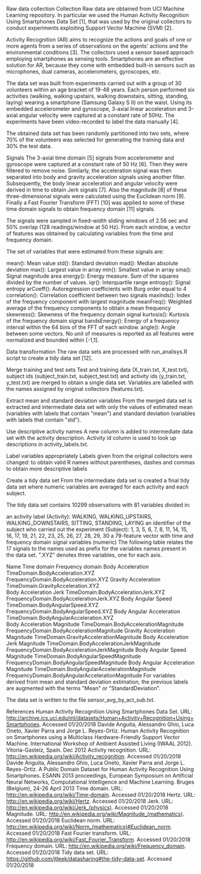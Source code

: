 Raw data collection
Collection
Raw data are obtained from UCI Machine Learning repository. In particular we used the Human Activity Recognition Using Smartphones Data Set [1], that was used by the original collectors to conduct experiments exploiting Support Vector Machine (SVM) [2].

Activity Recognition (AR) aims to recognize the actions and goals of one or more agents from a series of observations on the agents' actions and the environmental conditions [3]. The collectors used a sensor based approach employing smartphones as sensing tools. Smartphones are an effective solution for AR, because they come with embedded built-in sensors such as microphones, dual cameras, accelerometers, gyroscopes, etc.

The data set was built from experiments carried out with a group of 30 volunteers within an age bracket of 19-48 years. Each person performed six activities (walking, walking upstairs, walking downstairs, sitting, standing, laying) wearing a smartphone (Samsung Galaxy S II) on the waist. Using its embedded accelerometer and gyroscope, 3-axial linear acceleration and 3-axial angular velocity were captured at a constant rate of 50Hz. The experiments have been video-recorded to label the data manually [4].

The obtained data set has been randomly partitioned into two sets, where 70% of the volunteers was selected for generating the training data and 30% the test data.

Signals
The 3-axial time domain [5] signals from accelerometer and gyroscope were captured at a constant rate of 50 Hz [6]. Then they were filtered to remove noise. Similarly, the acceleration signal was then separated into body and gravity acceleration signals using another filter. Subsequently, the body linear acceleration and angular velocity were derived in time to obtain Jerk signals [7]. Also the magnitude [8] of these three-dimensional signals were calculated using the Euclidean norm [9]. Finally a Fast Fourier Transform (FFT) [10] was applied to some of these time domain signals to obtain frequency domain [11] signals.

The signals were sampled in fixed-width sliding windows of 2.56 sec and 50% overlap (128 readings/window at 50 Hz). From each window, a vector of features was obtained by calculating variables from the time and frequency domain.

The set of variables that were estimated from these signals are:

mean(): Mean value
std(): Standard deviation
mad(): Median absolute deviation
max(): Largest value in array
min(): Smallest value in array
sma(): Signal magnitude area
energy(): Energy measure. Sum of the squares divided by the number of values.
iqr(): Interquartile range
entropy(): Signal entropy
arCoeff(): Autoregression coefficients with Burg order equal to 4
correlation(): Correlation coefficient between two signals
maxInds(): Index of the frequency component with largest magnitude
meanFreq(): Weighted average of the frequency components to obtain a mean frequency
skewness(): Skewness of the frequency domain signal
kurtosis(): Kurtosis of the frequency domain signal
bandsEnergy(): Energy of a frequency interval within the 64 bins of the FFT of each window.
angle(): Angle between some vectors.
No unit of measures is reported as all features were normalized and bounded within [-1,1].

Data transformation
The raw data sets are processed with run_analisys.R script to create a tidy data set [12].

Merge training and test sets
Test and training data (X_train.txt, X_test.txt), subject ids (subject_train.txt, subject_test.txt) and activity ids (y_train.txt, y_test.txt) are merged to obtain a single data set. Variables are labelled with the names assigned by original collectors (features.txt).

Extract mean and standard deviation variables
From the merged data set is extracted and intermediate data set with only the values of estimated mean (variables with labels that contain "mean") and standard deviation (variables with labels that contain "std").

Use descriptive activity names
A new column is added to intermediate data set with the activity description. Activity id column is used to look up descriptions in activity_labels.txt.

Label variables appropriately
Labels given from the original collectors were changed: to obtain valid R names without parentheses, dashes and commas to obtain more descriptive labels

Create a tidy data set
From the intermediate data set is created a final tidy data set where numeric variables are averaged for each activity and each subject.

The tidy data set contains 10299 observations with 81 variables divided in:

an activity label (Activity): WALKING, WALKING_UPSTAIRS, WALKING_DOWNSTAIRS, SITTING, STANDING, LAYING
an identifier of the subject who carried out the experiment (Subject): 1, 3, 5, 6, 7, 8, 11, 14, 15, 16, 17, 19, 21, 22, 23, 25, 26, 27, 28, 29, 30
a 79-feature vector with time and frequency domain signal variables (numeric)
The following table relates the 17 signals to the names used as prefix for the variables names present in the data set. ".XYZ" denotes three variables, one for each axis.

Name	Time domain	Frequency domain
Body Acceleration	TimeDomain.BodyAcceleration.XYZ	FrequencyDomain.BodyAcceleration.XYZ
Gravity Acceleration	TimeDomain.GravityAcceleration.XYZ	
Body Acceleration Jerk	TimeDomain.BodyAccelerationJerk.XYZ	FrequencyDomain.BodyAccelerationJerk.XYZ
Body Angular Speed	TimeDomain.BodyAngularSpeed.XYZ	FrequencyDomain.BodyAngularSpeed.XYZ
Body Angular Acceleration	TimeDomain.BodyAngularAcceleration.XYZ	
Body Acceleration Magnitude	TimeDomain.BodyAccelerationMagnitude	FrequencyDomain.BodyAccelerationMagnitude
Gravity Acceleration Magnitude	TimeDomain.GravityAccelerationMagnitude	
Body Acceleration Jerk Magnitude	TimeDomain.BodyAccelerationJerkMagnitude	FrequencyDomain.BodyAccelerationJerkMagnitude
Body Angular Speed Magnitude	TimeDomain.BodyAngularSpeedMagnitude	FrequencyDomain.BodyAngularSpeedMagnitude
Body Angular Acceleration Magnitude	TimeDomain.BodyAngularAccelerationMagnitude	FrequencyDomain.BodyAngularAccelerationMagnitude
For variables derived from mean and standard deviation estimation, the previous labels are augmented with the terms "Mean" or "StandardDeviation".

The data set is written to the file sensor_avg_by_act_sub.txt.

References
<a name="uci-har"/>Human Activity Recognition Using Smartphones Data Set. URL: http://archive.ics.uci.edu/ml/datasets/Human+Activity+Recognition+Using+Smartphones. Accessed 01/20/2018
<a name="har-smart"/>Davide Anguita, Alessandro Ghio, Luca Oneto, Xavier Parra and Jorge L. Reyes-Ortiz. Human Activity Recognition on Smartphones using a Multiclass Hardware-Friendly Support Vector Machine. International Workshop of Ambient Assisted Living (IWAAL 2012). Vitoria-Gasteiz, Spain. Dec 2012
<a name="activity-recognition"/>Activity recognition. URL: http://en.wikipedia.org/wiki/Activity_recognition. Accessed 01/20/2018
<a name="har-smart2"/>Davide Anguita, Alessandro Ghio, Luca Oneto, Xavier Parra and Jorge L. Reyes-Ortiz. A Public Domain Dataset for Human Activity Recognition Using Smartphones. ESANN 2013 proceedings, European Symposium on Artificial Neural Networks, Computational Intelligence and Machine Learning. Bruges (Belgium), 24-26 April 2013
<a name="time-domain"/>Time domain. URL: http://en.wikipedia.org/wiki/Time-domain. Accessed 01/20/2018
<a name="hertz"/>Hertz. URL: http://en.wikipedia.org/wiki/Hertz. Accessed 01/20/2018
<a name="jerk"/>Jerk. URL: http://en.wikipedia.org/wiki/Jerk_(physics). Accessed 01/20/2018
<a name="magnitude"/>Magnitude. URL: http://en.wikipedia.org/wiki/Magnitude_(mathematics). Accessed 01/20/2018
<a name="euclidean-norm"/>Euclidean norm. URL: http://en.wikipedia.org/wiki/Norm_(mathematics)#Euclidean_norm. Accessed 01/20/2018
<a name="fft"/>Fast Fourier transform. URL: http://en.wikipedia.org/wiki/Fast_Fourier_Transform. Accessed 01/20/2018
<a name="freq-domain"/>Frequency domain. URL: http://en.wikipedia.org/wiki/Frequency_domain. Accessed 01/20/2018
<a name="tidy-dataset"/>Tidy data set. URL: https://github.com/jtleek/datasharing#the-tidy-data-set. Accessed 01/20/2018
